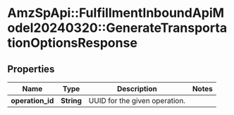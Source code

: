 # AmzSpApi::FulfillmentInboundApiModel20240320::GenerateTransportationOptionsResponse

## Properties
Name | Type | Description | Notes
------------ | ------------- | ------------- | -------------
**operation_id** | **String** | UUID for the given operation. | 

